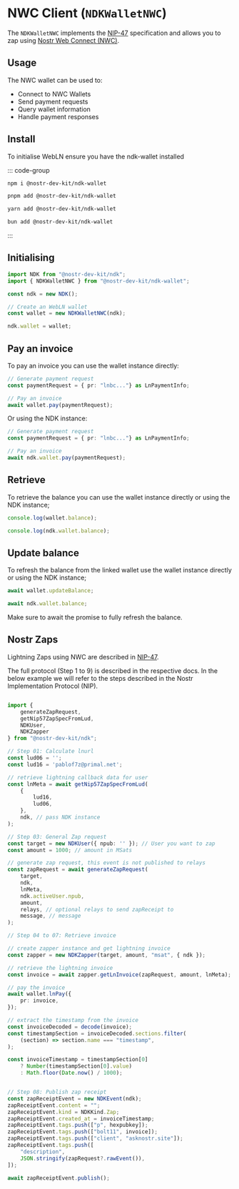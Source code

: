# NWC Client (`NDKWalletNWC`)

The `NDKWalletNWC` implements the [NIP-47](https://nostr-nips.com/nip-47) specification and allows you to zap using [Nostr
Web Connect (NWC)](https://nwc.dev/).

## Usage

The NWC wallet can be used to:

- Connect to NWC Wallets
- Send payment requests
- Query wallet information
- Handle payment responses

## Install

To initialise WebLN ensure you have the ndk-wallet installed

::: code-group

```sh [npm]
npm i @nostr-dev-kit/ndk-wallet
```

```sh [pnpm]
pnpm add @nostr-dev-kit/ndk-wallet
```

```sh [yarn]
yarn add @nostr-dev-kit/ndk-wallet
```

```sh [bun]
bun add @nostr-dev-kit/ndk-wallet
```
:::

## Initialising


```typescript
import NDK from "@nostr-dev-kit/ndk";
import { NDKWalletNWC } from "@nostr-dev-kit/ndk-wallet";

const ndk = new NDK();

// Create an WebLN wallet
const wallet = new NDKWalletNWC(ndk);

ndk.wallet = wallet;
```

## Pay an invoice

To pay an invoice you can use the wallet instance directly:

```typescript
// Generate payment request
const paymentRequest = { pr: "lnbc..."} as LnPaymentInfo;

// Pay an invoice
await wallet.pay(paymentRequest);
```

Or using the NDK instance:

```typescript
// Generate payment request
const paymentRequest = { pr: "lnbc..."} as LnPaymentInfo;

// Pay an invoice
await ndk.wallet.pay(paymentRequest);
```

## Retrieve

To retrieve the balance you can use the wallet instance directly or using the NDK instance;

```typescript
console.log(wallet.balance);

console.log(ndk.wallet.balance);
```

## Update balance

To refresh the balance from the linked wallet use the wallet instance directly or using the NDK instance;

```typescript
await wallet.updateBalance;

await ndk.wallet.balance;
```

Make sure to await the promise to fully refresh the balance.

## Nostr Zaps

Lightning Zaps using NWC are described in [NIP-47](https://nostr-nips.com/nip-47).

The full protocol (Step 1 to 9) is described in the respective docs. In the below example we will
refer to the steps described in the Nostr Implementation Protocol (NIP).

```typescript

import {
    generateZapRequest,
    getNip57ZapSpecFromLud,
    NDKUser,
    NDKZapper
} from "@nostr-dev-kit/ndk";

// Step 01: Calculate lnurl
const lud06 = '';
const lud16 = 'pablof7z@primal.net';

// retrieve lightning callback data for user
const lnMeta = await getNip57ZapSpecFromLud(
    {
        lud16,
        lud06,
    },
    ndk, // pass NDK instance
);

// Step 03: General Zap request
const target = new NDKUser({ npub: '' }); // User you want to zap
const amount = 1000; // amount in MSats

// generate zap request, this event is not published to relays
const zapRequest = await generateZapRequest(
    target,
    ndk,
    lnMeta, 
    ndk.activeUser.npub,
    amount,
    relays, // optional relays to send zapReceipt to 
    message, // message
);

// Step 04 to 07: Retrieve invoice

// create zapper instance and get lightning invoice
const zapper = new NDKZapper(target, amount, "msat", { ndk });

// retrieve the lightning invoice
const invoice = await zapper.getLnInvoice(zapRequest, amount, lnMeta);

// pay the invoice
await wallet.lnPay({
    pr: invoice,
});

// extract the timestamp from the invoice
const invoiceDecoded = decode(invoice);
const timestampSection = invoiceDecoded.sections.filter(
    (section) => section.name === "timestamp",
);

const invoiceTimestamp = timestampSection[0]
    ? Number(timestampSection[0].value)
    : Math.floor(Date.now() / 1000);


// Step 08: Publish zap receipt
const zapReceiptEvent = new NDKEvent(ndk);
zapReceiptEvent.content = "";
zapReceiptEvent.kind = NDKKind.Zap;
zapReceiptEvent.created_at = invoiceTimestamp;
zapReceiptEvent.tags.push(["p", hexpubkey]);
zapReceiptEvent.tags.push(["bolt11", invoice]);
zapReceiptEvent.tags.push(["client", "asknostr.site"]);
zapReceiptEvent.tags.push([
    "description",
    JSON.stringify(zapRequest?.rawEvent()),
]);

await zapReceiptEvent.publish();

```